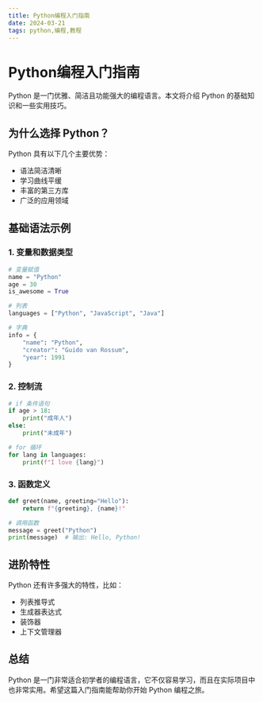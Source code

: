 ```yaml
---
title: Python编程入门指南
date: 2024-03-21
tags: python,编程,教程
---
```


# Python编程入门指南

Python 是一门优雅、简洁且功能强大的编程语言。本文将介绍 Python 的基础知识和一些实用技巧。

## 为什么选择 Python？

Python 具有以下几个主要优势：
- 语法简洁清晰
- 学习曲线平缓
- 丰富的第三方库
- 广泛的应用领域

## 基础语法示例

### 1. 变量和数据类型

```python
# 变量赋值
name = "Python"
age = 30
is_awesome = True

# 列表
languages = ["Python", "JavaScript", "Java"]

# 字典
info = {
    "name": "Python",
    "creator": "Guido van Rossum",
    "year": 1991
}
```

### 2. 控制流

```python
# if 条件语句
if age > 18:
    print("成年人")
else:
    print("未成年")

# for 循环
for lang in languages:
    print(f"I love {lang}")
```

### 3. 函数定义

```python
def greet(name, greeting="Hello"):
    return f"{greeting}, {name}!"

# 调用函数
message = greet("Python")
print(message)  # 输出: Hello, Python!
```

## 进阶特性

Python 还有许多强大的特性，比如：
- 列表推导式
- 生成器表达式
- 装饰器
- 上下文管理器

## 总结

Python 是一门非常适合初学者的编程语言，它不仅容易学习，而且在实际项目中也非常实用。希望这篇入门指南能帮助你开始 Python 编程之旅。 